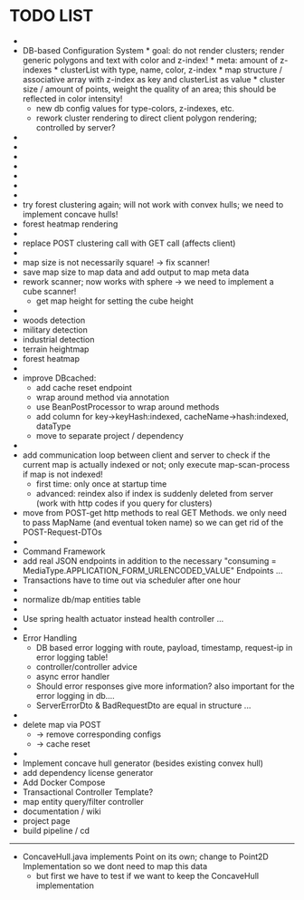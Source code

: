 # TODO LIST
*
* DB-based Configuration System
      * goal: do not render clusters; render generic polygons and text with color and z-index!
      * meta: amount of z-indexes 
      * clusterList with type, name, color, z-index 
      * map structure / associative array with z-index as key and clusterList as value
      * cluster size / amount of points, weight the quality of an area; this should be reflected in color intensity! 
    * new db config values for type-colors, z-indexes, etc.
    * rework cluster rendering to direct client polygon rendering; controlled by server?
*
*
*
*
*
*
*
* try forest clustering again; will not work with convex hulls; we need to implement concave hulls!
* forest heatmap rendering
*
* replace POST clustering call with GET call (affects client)
*
* map size is not necessarily square! -> fix scanner!
* save map size to map data and add output to map meta data
* rework scanner; now works with sphere -> we need to implement a cube scanner!
    * get map height for setting the cube height 
*
* woods detection
* military detection
* industrial detection
* terrain heightmap
* forest heatmap
*
* improve DBcached:
    * add cache reset endpoint
    * wrap around method via annotation
    * use BeanPostProcessor to wrap around methods
    * add column for key->keyHash:indexed, cacheName->hash:indexed, dataType
    * move to separate project / dependency
*
* add communication loop between client and server to check if the current map is actually indexed or not; only execute map-scan-process if map is not indexed!
    * first time: only once at startup time
    * advanced: reindex also if index is suddenly deleted from server (work with http codes if you query for clusters)
* move from POST-get http methods to real GET Methods. we only need to pass MapName (and eventual token name) so we can
  get rid of the POST-Request-DTOs
*
* Command Framework
* add real JSON endpoints in addition to the necessary "consuming = MediaType.APPLICATION_FORM_URLENCODED_VALUE" Endpoints ...
* Transactions have to time out via scheduler after one hour
*
* normalize db/map entities table
*
* Use spring health actuator instead health controller ...
*
* Error Handling
    * DB based error logging with route, payload, timestamp, request-ip in error logging table!
    * controller/controller advice
    * async error handler
    * Should error responses give more information? also important for the error logging in db....
    * ServerErrorDto & BadRequestDto are equal in structure ...
*
* delete map via POST
    * -> remove corresponding configs
    * -> cache reset
*
* Implement concave hull generator (besides existing convex hull)
* add dependency license generator
* Add Docker Compose
* Transactional Controller Template?
* map entity query/filter controller
* documentation / wiki
* project page
* build pipeline / cd

------

* ConcaveHull.java implements Point on its own; change to Point2D Implementation so we dont need to map this data
    * but first we have to test if we want to keep the ConcaveHull implementation

